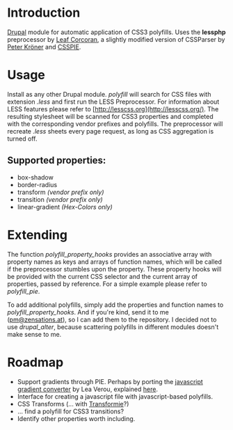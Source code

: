 Introduction
============

[Drupal](http://www.drupal.org) module for automatic application of CSS3 polyfills. Uses the **lessphp** preprocessor by [Leaf Corcoran](http://leafo.net/lessphp/), a slightly modified version of CSSParser by [Peter Kröner](https://github.com/SirPepe/CSS-Parser) and [CSSPIE](http://css3pie.com/).


Usage
=====

Install as any other Drupal module. *polyfill* will search for CSS files with extension *.less* and first run the LESS Preprocessor. For information about LESS features please refer to [http://lesscss.org](http://lesscss.org/). The resulting stylesheet will be scanned for CSS3 properties and completed with the corresponding vendor prefixes and polyfills. The preprocessor will recreate *.less* sheets every page request, as long as CSS aggregation is turned off.


Supported properties:
---------------------

* box-shadow
* border-radius
* transform *(vendor prefix only)*
* transition *(vendor prefix only)*
* linear-gradient *(Hex-Colors only)*


Extending
=========

The function *polyfill_property_hooks* provides an associative array with property names as keys and arrays of function names, which will be called if the preprocessor stumbles upon the property. These property hooks will be provided with the current CSS selector and the current array of properties, passed by reference. For a simple example please refer to *polyfill_pie*.

To add additional polyfills, simply add the properties and function names to *polyfill_property_hooks*. And if you're kind, send it to me (pm@zensations.at), so I can add them to the repository. I decided not to use *drupal_alter*, because scattering polyfills in different modules doesn't make sense to me.


Roadmap
=======

* Support gradients through PIE. Perhaps by porting the [javascript gradient converter](http://leaverou.me/demos/cssgradientsplease/) by Lea Verou, explained [here](http://leaverou.me/2011/03/create-complex-regexps-more-easily/).
* Interface for creating a javascript file with javascript-based polyfills.
* CSS Transforms (... with [Transformie](http://www.transformie.com/)?)
* ... find a polyfill for CSS3 transitions?
* Identify other properties worth including.
